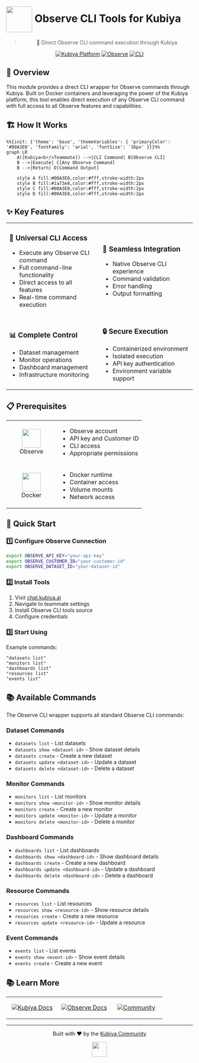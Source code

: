 # <img src="https://cdn.worldvectorlogo.com/logos/observe.svg" width="70" align="center" /> Observe CLI Tools for Kubiya

<div align="center">

> 🚀 Direct Observe CLI command execution through Kubiya

[![Kubiya Platform](https://img.shields.io/badge/Kubiya-Platform-blue?style=for-the-badge&logo=data:image/png;base64,iVBORw0KGgoAAAANSUhEUgAAAA4AAAAOCAYAAAAfSC3RAAAACXBIWXMAAAsTAAALEwEAmpwYAAAAAXNSR0IArs4c6QAAAARnQU1BAACxjwv8YQUAAADASURBVHgBjZLBDcIwEARPCX/cAakg6YB0QEqgA6ACQgWEDkgHpAPoAFcAJUAFrGYtWbKwlGQ/Zn1n786SyZxzEfYKd4uphSunA1rX7dKAzlWQBqbB+bacc1m4wCtFg1GM4RQKLRQXeKNh4Vz/lWjBHw3X+2KmE0+oB+71M0UR1WOwHvzJ0sDgC9xh0lbOLNbk4kUBJXw8ITPU4N+rR7zQwOKXvNDgvP6GpgbOXIQRX+4ZlX4QBPbBxbpV/FV8ARfDSCg/4aaZAAAAAElFTkSuQmCC)](https://chat.kubiya.ai)
[![Observe](https://img.shields.io/badge/Observe-Monitoring-00A3E0?style=for-the-badge&logo=observe&logoColor=white)](https://www.observeinc.com/)
[![CLI](https://img.shields.io/badge/CLI-Powered-326CE5?style=for-the-badge&logo=terminal&logoColor=white)](https://github.com/observeinc/cli)

</div>

## 🎯 Overview

This module provides a direct CLI wrapper for Observe commands through Kubiya. Built on Docker containers and leveraging the power of the Kubiya platform, this tool enables direct execution of any Observe CLI command with full access to all Observe features and capabilities.

## 🏗️ How It Works

```mermaid
%%{init: {'theme': 'base', 'themeVariables': { 'primaryColor': '#00A3E0', 'fontFamily': 'arial', 'fontSize': '16px' }}}%%
graph LR
    A([Kubiya<br/>Teammate]) -->|CLI Command| B[Observe CLI]
    B -->|Execute| C[Any Observe Command]
    B -->|Return| D[Command Output]
    
    style A fill:#00A3E0,color:#fff,stroke-width:2px
    style B fill:#1a73e8,color:#fff,stroke-width:2px
    style C fill:#00A3E0,color:#fff,stroke-width:2px
    style D fill:#00A3E0,color:#fff,stroke-width:2px
```

## ✨ Key Features

<table>
<tr>
<td width="50%">

### 🔧 Universal CLI Access
- Execute any Observe CLI command
- Full command-line functionality
- Direct access to all features
- Real-time command execution

</td>
<td width="50%">

### 🚀 Seamless Integration
- Native Observe CLI experience
- Command validation
- Error handling
- Output formatting

</td>
</tr>
<tr>
<td width="50%">

### 📊 Complete Control
- Dataset management
- Monitor operations
- Dashboard management
- Infrastructure monitoring

</td>
<td width="50%">

### 🔒 Secure Execution
- Containerized environment
- Isolated execution
- API key authentication
- Environment variable support

</td>
</tr>
</table>

## 📋 Prerequisites

<table>
<tr>
<td width="120" align="center">
<img src="https://cdn.worldvectorlogo.com/logos/observe.svg" width="50"/>
<br/>Observe
</td>
<td>

- Observe account
- API key and Customer ID
- CLI access
- Appropriate permissions

</td>
</tr>
<tr>
<td width="120" align="center">
<img src="https://www.docker.com/wp-content/uploads/2023/08/logo-guide-logos-1.svg" width="50"/>
<br/>Docker
</td>
<td>

- Docker runtime
- Container access
- Volume mounts
- Network access

</td>
</tr>
</table>

## 🚀 Quick Start

### 1️⃣ Configure Observe Connection

```bash
export OBSERVE_API_KEY="your-api-key"
export OBSERVE_CUSTOMER_ID="your-customer-id"
export OBSERVE_DATASET_ID="your-dataset-id"
```

### 2️⃣ Install Tools

1. Visit [chat.kubiya.ai](https://chat.kubiya.ai)
2. Navigate to teammate settings
3. Install Observe CLI tools source
4. Configure credentials

### 3️⃣ Start Using

Example commands:
```
"datasets list"
"monitors list"
"dashboards list"
"resources list"
"events list"
```

## 📚 Available Commands

The Observe CLI wrapper supports all standard Observe CLI commands:

### Dataset Commands
- `datasets list` - List datasets
- `datasets show <dataset-id>` - Show dataset details
- `datasets create` - Create a new dataset
- `datasets update <dataset-id>` - Update a dataset
- `datasets delete <dataset-id>` - Delete a dataset

### Monitor Commands
- `monitors list` - List monitors
- `monitors show <monitor-id>` - Show monitor details
- `monitors create` - Create a new monitor
- `monitors update <monitor-id>` - Update a monitor
- `monitors delete <monitor-id>` - Delete a monitor

### Dashboard Commands
- `dashboards list` - List dashboards
- `dashboards show <dashboard-id>` - Show dashboard details
- `dashboards create` - Create a new dashboard
- `dashboards update <dashboard-id>` - Update a dashboard
- `dashboards delete <dashboard-id>` - Delete a dashboard

### Resource Commands
- `resources list` - List resources
- `resources show <resource-id>` - Show resource details
- `resources create` - Create a new resource
- `resources update <resource-id>` - Update a resource

### Event Commands
- `events list` - List events
- `events show <event-id>` - Show event details
- `events create` - Create a new event

## 📚 Learn More

<table>
<tr>
<td width="33%" align="center">

[![Kubiya Docs](https://img.shields.io/badge/Kubiya-Docs-blue?style=for-the-badge&logo=readthedocs)](https://docs.kubiya.ai)

</td>
<td width="33%" align="center">

[![Observe Docs](https://img.shields.io/badge/Observe-Docs-00A3E0?style=for-the-badge&logo=observe)](https://docs.observeinc.com/)

</td>
<td width="33%" align="center">

[![Community](https://img.shields.io/badge/Join-Community-orange?style=for-the-badge&logo=slack)](https://slack.observeinc.com/)

</td>
</tr>
</table>

---

<div align="center">

Built with ❤️ by the [Kubiya Community](https://chat.kubiya.ai)

<img src="https://cdn.worldvectorlogo.com/logos/observe.svg" width="40" />

</div> 